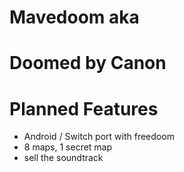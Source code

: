 # Mavedoom aka
# Doomed by Canon

# Planned Features
* Android / Switch port with freedoom
* 8 maps, 1 secret map
* sell the soundtrack
